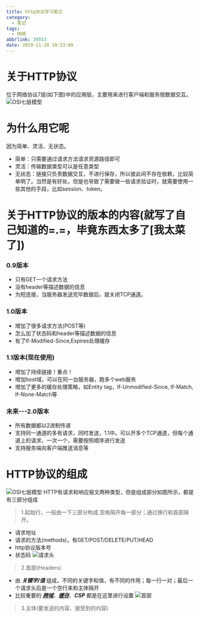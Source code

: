 ```yaml
---
title: http协议学习笔记
category:
  - 笔记
tags:
  - 网络
abbrlink: 39553
date: 2019-11-28 10:53:09
---
```


# 关于HTTP协议
位于网络协议7层(如下图)中的应用层，主要用来进行客户端和服务按数据交互。
![OSI七层模型](/img/url4.jfif)

# 为什么用它呢
因为简单、灵活、无状态。
- 简单：只需要通过请求方法请求资源路径即可
- 灵活：传输数据类型可以是任意类型
- 无状态：链接只负责数据交互，不进行保存，所以彼此间不存在依赖，比较简单明了。当然是有好处，但是也导致了需要做一些请求验证时，就需要使用一些其他的手段，比如session、token。


# 关于HTTP协议的版本的内容(就写了自己知道的=.=，毕竟东西太多了[我太菜了])

### 0.9版本
- 只有GET一个请求方法
- 没有header等描述数据的信息
- 为短连接，当服务器发送完毕数据后，就关闭TCP通道。

### 1.0版本
- 增加了很多请求方法(POST等)
- 怎么加了状态码和header等描述数据的信息
- 有了If-Modified-Since,Expires处理缓存


### 1.1版本(现在使用)
- 增加了持续链接！重点！
- 增加host域，可以在同一台服务器，跑多个web服务
- 增加了更多的缓存处理策略，如Entity tag，If-Unmodified-Since, If-Match, If-None-Match等

### 未来---2.0版本
- 所有数据都以2进制传递
- 支持同一通道的多有请求，同时发送，1.1中。可以开多个TCP通道，但每个通道上的请求，一次一个，需要按照顺序进行发送
- 支持服务端向客户端推送消息等

# HTTP协议的组成
![OSI七层模型](/img/url5.png)
HTTP有请求和响应报文两种类型，但是组成部分如图所示，都是有三部分组成
>1.起始行，一般由一下三部分构成,空格隔开每一部分；通过换行和首部隔开。
- 请求地址
- 请求的方法(methods)，有GET/POST/DELETE/PUT/HEAD
- http协议版本号
- 状态码
![请求头](/img/url6.png)

>2.首部(Headers)
- 由 ***关键字/值*** 组成，不同的关键字和值，有不同的作用；每一行一对；最后一个请求头后是一个空行来和主体隔开
- 比较重要的 ***[跨域](http://localhost:4000/2019/11/01/%E8%AE%A1%E7%AE%97%E6%9C%BA%E5%9F%BA%E7%A1%80/%E5%85%B3%E4%BA%8E%E8%B7%A8%E5%9F%9F/)***、***[缓存](http://localhost:4000/2019/11/28/%E8%AE%A1%E7%AE%97%E6%9C%BA%E5%9F%BA%E7%A1%80/%E5%85%B3%E4%BA%8E%E6%B5%8F%E8%A7%88%E5%99%A8%E7%BC%93%E5%AD%98/)***、***CSP*** 都是在这里进行设置
![首部](/img/header.png)

>3.主体(要发送的内容、接受到的内容)



